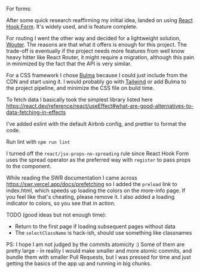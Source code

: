 For forms:

After some quick research reaffirming my initial idea, landed on using [React Hook Form](https://react-hook-form.com/). It's widely used, and is feature complete.

For routing I went the other way and decided for a lightweight solution, [Wouter](https://github.com/molefrog/wouter). The reasons are that what it offers is enough for this project. The trade-off is eventually if the project needs more features from well know heavy hitter like React Router, it might require a migration, although this pain in minimized by the fact that the API is very similar.

For a CSS framework I chose [Bulma](https://bulma.io/) because I could just include from the CDN and start using it. I would probably go with [Tailwind](https://tailwindcss.com/) or add Bulma to the project pipeline, and minimize the CSS file on build time.

To fetch data I basically took the simplest library listed here https://react.dev/reference/react/useEffect#what-are-good-alternatives-to-data-fetching-in-effects

I've added eslint with the default Airbnb config, and prettier to format the code.

Run lint with `npm run lint`

I turned off the `react/jsx-props-no-spreading` rule since React Hook Form uses the spread operator as the preferred way with `register` to pass props to the component.

While reading the SWR documentation I came across https://swr.vercel.app/docs/prefetching so I added the `preload` link to index.html, which speeds up loading the colors on the more-info page. If you feel like that's cheating, please remove it. I also added a loading indicator to colors, so you see that in action.

TODO (good ideas but not enough time):

- Return to the first page if loading subsequent pages without data
- The `selectClassName` is hack-ish, should use something like classnames

PS: I hope I am not judged by the commits atomicity :) Some of them are pretty large - in reality I would make smaller and more atomic commits, and bundle them with smaller Pull Requests, but I was pressed for time and just getting the basics of the app up and running in big chunks.

